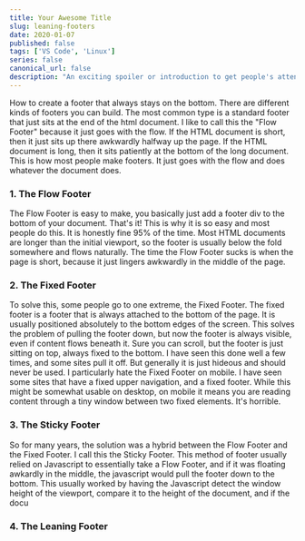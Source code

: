```yaml
---
title: Your Awesome Title
slug: leaning-footers
date: 2020-01-07
published: false
tags: ['VS Code', 'Linux']
series: false
canonical_url: false
description: "An exciting spoiler or introduction to get people's attention."
---
```


How to create a footer that always stays on the bottom. There are different kinds of footers you can build. The most common type is a standard footer that just sits at the end of the html document. I like to call this the "Flow Footer" because it just goes with the flow. If the HTML document is short, then it just sits up there awkwardly halfway up the page. If the HTML document is long, then it sits patiently at the bottom of the long document. This is how most people make footers. It just goes with the flow and does whatever the document does.

### 1. The Flow Footer

The Flow Footer is easy to make, you basically just add a footer div to the bottom of your document. That's it! This is why it is so easy and most people do this. It is honestly fine 95% of the time. Most HTML documents are longer than the initial viewport, so the footer is usually below the fold somewhere and flows naturally. The time the Flow Footer sucks is when the page is short, because it just lingers awkwardly in the middle of the page.

### 2. The Fixed Footer

To solve this, some people go to one extreme, the Fixed Footer. The fixed footer is a footer that is always attached to the bottom of the page. It is usually positioned absolutely to the bottom edges of the screen. This solves the problem of pulling the footer down, but now the footer is always visible, even if content flows beneath it. Sure you can scroll, but the footer is just sitting on top, always fixed to the bottom. I have seen this done well a few times, and some sites pull it off. But generally it is just hideous and should never be used. I particularly hate the Fixed Footer on mobile. I have seen some sites that have a fixed upper navigation, and a fixed footer. While this might be somewhat usable on desktop, on mobile it means you are reading content through a tiny window between two fixed elements. It's horrible.

### 3. The Sticky Footer

So for many years, the solution was a hybrid between the Flow Footer and the Fixed Footer. I call this the Sticky Footer. This method of footer usually relied on Javascript to essentially take a Flow Footer, and if it was floating awkardly in the middle, the javascript would pull the footer down to the bottom. This usually worked by having the Javascript detect the window height of the viewport, compare it to the height of the document, and if the docu

### 4. The Leaning Footer